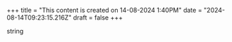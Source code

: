 +++
title = "This content is created on 14-08-2024 1:40PM"
date = "2024-08-14T09:23:15.216Z"
draft = false
+++

  string
        